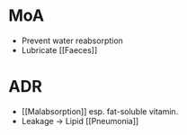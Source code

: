 # MoA
- Prevent water reabsorption
- Lubricate [[Faeces]]

# ADR
- [[Malabsorption]] esp. fat-soluble vitamin.
- Leakage -> Lipid [[Pneumonia]]